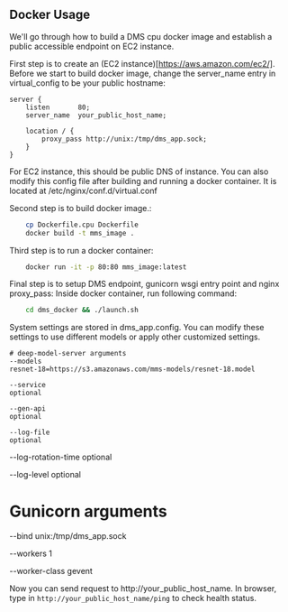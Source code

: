 ## Docker Usage
We'll go through how to build a DMS cpu docker image and establish a public accessible endpoint on EC2 instance.

First step is to create an (EC2 instance)[https://aws.amazon.com/ec2/].
Before we start to build docker image, change the server_name entry in virtual_config to be your public hostname:

    server {
        listen       80;
        server_name  your_public_host_name;

        location / {
            proxy_pass http://unix:/tmp/dms_app.sock;
        }
    }

For EC2 instance, this should be public DNS of instance.
You can also modify this config file after building and running a docker container. It is located at /etc/nginx/conf.d/virtual.conf

Second step is to build docker image.:
```bash
    cp Dockerfile.cpu Dockerfile
    docker build -t mms_image .
```

Third step is to run a docker container:
```bash
    docker run -it -p 80:80 mms_image:latest
```
Final step is to setup DMS endpoint, gunicorn wsgi entry point and nginx proxy_pass:
Inside docker container, run following command:
```bash
    cd dms_docker && ./launch.sh
```
System settings are stored in dms_app.config. You can modify these settings to use different models or apply other customized settings.

    # deep-model-server arguments
    --models
    resnet-18=https://s3.amazonaws.com/mms-models/resnet-18.model

    --service
    optional

    --gen-api
    optional

    --log-file
    optional

--log-rotation-time
optional

--log-level
optional

# Gunicorn arguments
--bind
unix:/tmp/dms_app.sock

--workers
1

--worker-class
gevent

Now you can send request to http://your_public_host_name.
In browser, type in `http://your_public_host_name/ping` to check health status.